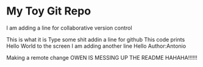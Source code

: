 # My Toy Git Repo

I am adding a line for collaborative version control

This is what it is
Type some shit
addin a line for github
This code prints Hello World to the screen
I am adding another line 
Hello
Author:Antonio

Making a remote change
OWEN IS MESSING UP THE README HAHAHA!!!!!!
